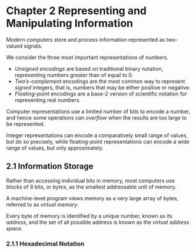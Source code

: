 # Chapter 2 Representing and Manipulating Information

Modern computers store and process information represented as two-valued signals. 

We consider the three most important representations of numbers. 

-   *Unsigned encodings* are based on traditional binary notation, representing numbers greater than of equal to 0. 
-   *Two’s-complement* encodings are the most common way to represent *signed* integers, that is, numbers that may be either positive or negative.
-   *Floating-point* encodings are a base-2 version of scientific notation for representing real numbers.

Computer representations use a limited number of bits to encode a number, and hence some operations can *overflow* when the results are too large to be represented.

Integer representations can encode a comparatively small range of values, but do so precisely, while floating-point representations can encode a wide range of values, but only approximately.

## 2.1 Information Storage

Rather than accessing individual bits in memory, most computers use blocks of 8 bits, or *bytes*, as the smallest addressable unit of memory. 

A machine-level program views memory  as a very large array of bytes, referred to as *virtual memory*. 

Every byte of memory is identified by a unique number, known as its *address*, and the set of all possible address is known as the *virtual address space*. 

### 2.1.1 Hexadecimal Notation

